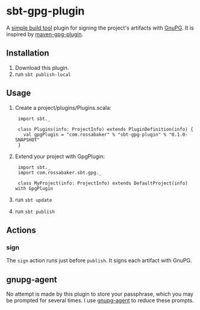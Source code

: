 # sbt-gpg-plugin

A [simple build tool](http://code.google.com/p/simple-build-tool) plugin for signing the project's artifacts with [GnuPG](http://www.gnupg.org/).  It is inspired by [maven-gpg-plugin](http://maven.apache.org/plugins/maven-gpg-plugin/).

## Installation

1. Download this plugin.
2. run `sbt publish-local`

## Usage

1. Create a project/plugins/Plugins.scala:

        import sbt._

        class Plugins(info: ProjectInfo) extends PluginDefinition(info) {
          val gpgPlugin = "com.rossabaker" % "sbt-gpg-plugin" % "0.1.0-SNAPSHOT"
        }

2. Extend your project with GpgPlugin:

        import sbt._
        import com.rossabaker.sbt.gpg._

        class MyProject(info: ProjectInfo) extends DefaultProject(info) with GpgPlugin

3. run `sbt update`
4. run `sbt publish`

## Actions

### sign

The `sign` action runs just before `publish`.  It signs each artifact with GnuPG.

## gnupg-agent

No attempt is made by this plugin to store your passphrase, which you may be prompted for several times.  I use [gnupg-agent](http://www.debian-administration.org/article/Using_gnupg-agent_to_securely_retain_keys) to reduce these prompts.
